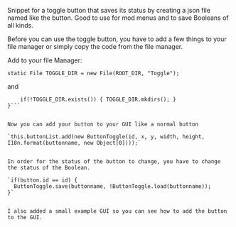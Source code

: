 Snippet for a toggle button that saves its status by creating a json file named like the button. Good to use for mod menus and to save Booleans of all kinds.

Before you can use the toggle button, you have to add a few things to your file manager or simply copy the code from the file manager.

Add to your file Manager:

`static File TOGGLE_DIR = new File(ROOT_DIR, "Toggle");`

and

```public static void init() {
    if(!TOGGLE_DIR.exists()) { TOGGLE_DIR.mkdirs(); }
}```


Now you can add your button to your GUI like a normal button

`this.buttonList.add(new ButtonToggle(id, x, y, width, height, I18n.format(buttonname, new Object[0])));`


In order for the status of the button to change, you have to change the status of the Boolean.

`if(button.id == id) {
  ButtonToggle.save(buttonname, !ButtonToggle.load(buttonname));
}`


I also added a small example GUI so you can see how to add the button to the GUI.
